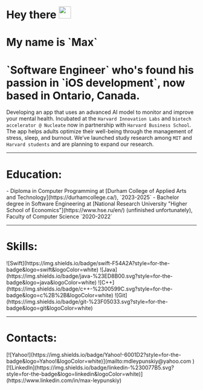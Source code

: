 <h1 align="left">Hey there</a> 
<img src="https://github.com/blackcater/blackcater/raw/main/images/Hi.gif" height="32"/></h1>

<h1 align="left">My name is `Max`</h1>

<h1 align="left"> `Software Engineer` who's found his passion in `iOS development`, now based in Ontario, Canada.</h1>

Developing an app that uses an advanced AI model to monitor and improve your mental health. Incubated at the `Harvard Innovation Labs` and `biotech accelerator @ Nucleate` now in partnership with `Harvard Business School`. The app helps adults optimize their well-being through the management of stress, sleep, and burnout.
We’ve launched study research among `MIT` and `Harvard students` and are planning to expand our research.

---

<h1 align="left">Education:</h1>
- Diploma in Computer Programming at [Durham College of Applied Arts and Technology](https://durhamcollege.ca/), `2023-2025`
- Bachelor degree in Software Engineering at [National Research University "Higher School of Economics"](https://www.hse.ru/en/) (unfinished unfortunately), Faculty of Computer Science `2020-2022`

---

<h1 align="left">Skills:</h1>
![Swift](https://img.shields.io/badge/swift-F54A2A?style=for-the-badge&logo=swift&logoColor=white) ![Java](https://img.shields.io/badge/java-%23ED8B00.svg?style=for-the-badge&logo=java&logoColor=white) ![C++](https://img.shields.io/badge/c++-%2300599C.svg?style=for-the-badge&logo=c%2B%2B&logoColor=white) ![Git](https://img.shields.io/badge/git-%23F05033.svg?style=for-the-badge&logo=git&logoColor=white)

---

<h1 align="left">Contacts:</h1>
[![Yahoo!](https://img.shields.io/badge/Yahoo!-6001D2?style=for-the-badge&logo=Yahoo!&logoColor=white)](mailto:mdleypunskiy@yahoo.com
) [![LinkedIn](https://img.shields.io/badge/linkedin-%230077B5.svg?style=for-the-badge&logo=linkedin&logoColor=white)](https://www.linkedin.com/in/max-leypunskiy)

